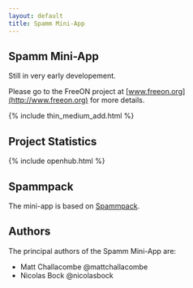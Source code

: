 ```yaml
---
layout: default
title: Spamm Mini-App
---
```


Spamm Mini-App
--------------

Still in very early developement.

Please go to the FreeON project at [www.freeon.org](http://www.freeon.org) for
more details.

{% include thin_medium_add.html %}

Project Statistics
------------------

{% include openhub.html %}

Spammpack
---------

The mini-app is based on [Spammpack](http://freeon.github.io/spammpack).

Authors
-------

The principal authors of the Spamm Mini-App are:

  - Matt Challacombe @mattchallacombe
  - Nicolas Bock @nicolasbock

